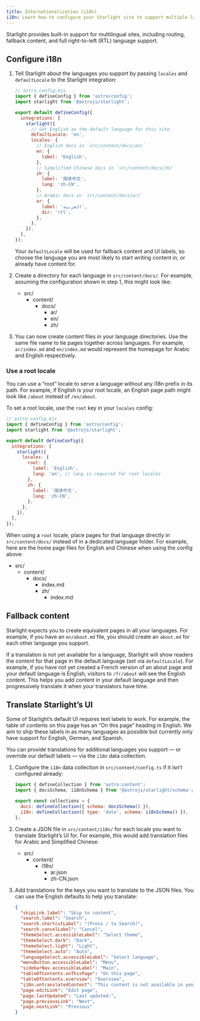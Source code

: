 ```yaml
---
title: Internationalization (i18n)
i18n: Learn how to configure your Starlight site to support multiple languages.
---
```


Starlight provides built-in support for multilingual sites, including routing, fallback content, and full right-to-left (RTL) language support.

## Configure i18n

1. Tell Starlight about the languages you support by passing `locales` and `defaultLocale` to the Starlight integration:

   ```js
   // astro.config.mjs
   import { defineConfig } from 'astro/config';
   import starlight from '@astrojs/starlight';

   export default defineConfig({
     integrations: [
       starlight({
         // Set English as the default language for this site.
         defaultLocale: 'en',
         locales: {
           // English docs in `src/content/docs/en/`
           en: {
             label: 'English',
           },
           // Simplified Chinese docs in `src/content/docs/zh/`
           zh: {
             label: '简体中文',
             lang: 'zh-CN',
           },
           // Arabic docs in `src/content/docs/ar/`
           ar: {
             label: 'العربية',
             dir: 'rtl',
           },
         },
       }),
     ],
   });
   ```

   Your `defaultLocale` will be used for fallback content and UI labels, so choose the language you are most likely to start writing content in, or already have content for.

2. Create a directory for each language in `src/content/docs/`.
   For example, assuming the configuration shown in step 1, this might look like:

   - src/
     - content/
       - docs/
         - ar/
         - en/
         - zh/

3. You can now create content files in your language directories. Use the same file name to tie pages together across languages. For example, `ar/index.md` and `en/index.md` would represent the homepage for Arabic and English respectively.

### Use a root locale

You can use a “root” locale to serve a language without any i18n prefix in its path. For example, if English is your root locale, an English page path might look like `/about` instead of `/en/about`.

To set a root locale, use the `root` key in your `locales` config:

```js
// astro.config.mjs
import { defineConfig } from 'astro/config';
import starlight from '@astrojs/starlight';

export default defineConfig({
  integrations: [
    starlight({
      locales: {
        root: {
          label: 'English',
          lang: 'en', // lang is required for root locales
        },
        zh: {
          label: '简体中文',
          lang: 'zh-CN',
        },
      },
    }),
  ],
});
```

When using a `root` locale, place pages for that language directly in `src/content/docs/` instead of in a dedicated language folder. For example, here are the home page files for English and Chinese when using the config above:

- src/
  - content/
    - docs/
      - index.md
      - zh/
        - index.md

## Fallback content

Starlight expects you to create equivalent pages in all your languages. For example, if you have an `en/about.md` file, you should create an `about.md` for each other language you support.

If a translation is not yet available for a language, Starlight will show readers the content for that page in the default language (set via `defaultLocale`). For example, if you have not yet created a French version of an about page and your default language is English, visitors to `/fr/about` will see the English content. This helps you add content in your default language and then progressively translate it when your translators have time.

## Translate Starlight’s UI

Some of Starlight’s default UI requires text labels to work.
For example, the table of contents on this page has an “On this page” heading in English.
We aim to ship these labels in as many languages as possible but currently only have support for English, German, and Spanish.

You can provide translations for additional languages you support — or override our default labels — via the `i18n` data collection.

1. Configure the `i18n` data collection in `src/content/config.ts` if it isn’t configured already:

   ```js
   import { defineCollection } from 'astro:content';
   import { docsSchema, i18nSchema } from '@astrojs/starlight/schema';

   export const collections = {
     docs: defineCollection({ schema: docsSchema() }),
     i18n: defineCollection({ type: 'data', schema: i18nSchema() }),
   };
   ```

2. Create a JSON file in `src/content/i18n/` for each locale you want to translate Starlight’s UI for.
   For example, this would add translation files for Arabic and Simplified Chinese:

   - src/
     - content/
       - i18n/
         - ar.json
         - zh-CN.json

3. Add translations for the keys you want to translate to the JSON files. You can use the English defaults to help you translate:

   ```json
   {
     "skipLink.label": "Skip to content",
     "search.label": "Search",
     "search.shortcutLabel": "(Press / to Search)",
     "search.cancelLabel": "Cancel",
     "themeSelect.accessibleLabel": "Select theme",
     "themeSelect.dark": "Dark",
     "themeSelect.light": "Light",
     "themeSelect.auto": "Auto",
     "languageSelect.accessibleLabel": "Select language",
     "menuButton.accessibleLabel": "Menu",
     "sidebarNav.accessibleLabel": "Main",
     "tableOfContents.onThisPage": "On this page",
     "tableOfContents.overview": "Overview",
     "i18n.untranslatedContent": "This content is not available in your language yet.",
     "page.editLink": "Edit page",
     "page.lastUpdated": "Last updated:",
     "page.previousLink": "Next",
     "page.nextLink": "Previous"
   }
   ```

